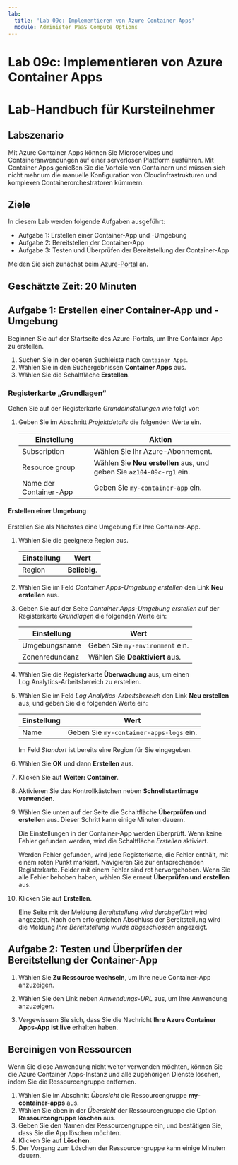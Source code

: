```yaml
---
lab:
  title: 'Lab 09c: Implementieren von Azure Container Apps'
  module: Administer PaaS Compute Options
---
```


# Lab 09c: Implementieren von Azure Container Apps
# Lab-Handbuch für Kursteilnehmer

## Labszenario
Mit Azure Container Apps können Sie Microservices und Containeranwendungen auf einer serverlosen Plattform ausführen. Mit Container Apps genießen Sie die Vorteile von Containern und müssen sich nicht mehr um die manuelle Konfiguration von Cloudinfrastrukturen und komplexen Containerorchestratoren kümmern.

## Ziele

In diesem Lab werden folgende Aufgaben ausgeführt:
- Aufgabe 1: Erstellen einer Container-App und -Umgebung
- Aufgabe 2: Bereitstellen der Container-App
- Aufgabe 3: Testen und Überprüfen der Bereitstellung der Container-App

Melden Sie sich zunächst beim [Azure-Portal](https://portal.azure.com) an.

## Geschätzte Zeit: 20 Minuten

## Aufgabe 1: Erstellen einer Container-App und -Umgebung

Beginnen Sie auf der Startseite des Azure-Portals, um Ihre Container-App zu erstellen.

1. Suchen Sie in der oberen Suchleiste nach `Container Apps`.
1. Wählen Sie in den Suchergebnissen **Container Apps** aus.
1. Wählen Sie die Schaltfläche **Erstellen**.

### Registerkarte „Grundlagen“

Gehen Sie auf der Registerkarte *Grundeinstellungen* wie folgt vor:

1. Geben Sie im Abschnitt *Projektdetails* die folgenden Werte ein.

    | Einstellung | Aktion |
    |---|---|
    | Subscription | Wählen Sie Ihr Azure-Abonnement. |
    | Resource group | Wählen Sie **Neu erstellen** aus, und geben Sie `az104-09c-rg1` ein. |
    | Name der Container-App |  Geben Sie `my-container-app` ein. |

#### Erstellen einer Umgebung

Erstellen Sie als Nächstes eine Umgebung für Ihre Container-App.

1. Wählen Sie die geeignete Region aus.

    | Einstellung | Wert |
    |--|--|
    | Region | **Beliebig**. |

1. Wählen Sie im Feld *Container Apps-Umgebung erstellen* den Link **Neu erstellen** aus.
1. Geben Sie auf der Seite *Container Apps-Umgebung erstellen* auf der Registerkarte *Grundlagen* die folgenden Werte ein:

    | Einstellung | Wert |
    |--|--|
    | Umgebungsname | Geben Sie `my-environment` ein. |
    | Zonenredundanz | Wählen Sie **Deaktiviert** aus. |

1. Wählen Sie die Registerkarte **Überwachung** aus, um einen Log Analytics-Arbeitsbereich zu erstellen.
1. Wählen Sie im Feld *Log Analytics-Arbeitsbereich* den Link **Neu erstellen** aus, und geben Sie die folgenden Werte ein:

    | Einstellung | Wert |
    |--|--|
    | Name | Geben Sie `my-container-apps-logs` ein. |
  
    Im Feld *Standort* ist bereits eine Region für Sie eingegeben.

1. Wählen Sie **OK** und dann **Erstellen** aus. 

1. Klicken Sie auf **Weiter: Container**.

1. Aktivieren Sie das Kontrollkästchen neben **Schnellstartimage verwenden**.

1. Wählen Sie unten auf der Seite die Schaltfläche **Überprüfen und erstellen** aus. Dieser Schritt kann einige Minuten dauern. 

    Die Einstellungen in der Container-App werden überprüft. Wenn keine Fehler gefunden werden, wird die Schaltfläche *Erstellen* aktiviert.  

    Werden Fehler gefunden, wird jede Registerkarte, die Fehler enthält, mit einem roten Punkt markiert.  Navigieren Sie zur entsprechenden Registerkarte. Felder mit einem Fehler sind rot hervorgehoben.  Wenn Sie alle Fehler behoben haben, wählen Sie erneut **Überprüfen und erstellen** aus.

1. Klicken Sie auf **Erstellen**.

    Eine Seite mit der Meldung *Bereitstellung wird durchgeführt* wird angezeigt.  Nach dem erfolgreichen Abschluss der Bereitstellung wird die Meldung *Ihre Bereitstellung wurde abgeschlossen* angezeigt.
   
## Aufgabe 2: Testen und Überprüfen der Bereitstellung der Container-App

1. Wählen Sie **Zu Ressource wechseln**, um Ihre neue Container-App anzuzeigen.

1. Wählen Sie den Link neben *Anwendungs-URL* aus, um Ihre Anwendung anzuzeigen.

1. Vergewissern Sie sich, dass Sie die Nachricht **Ihre Azure Container Apps-App ist live** erhalten haben.

## Bereinigen von Ressourcen

Wenn Sie diese Anwendung nicht weiter verwenden möchten, können Sie die Azure Container Apps-Instanz und alle zugehörigen Dienste löschen, indem Sie die Ressourcengruppe entfernen.

1. Wählen Sie im Abschnitt *Übersicht* die Ressourcengruppe **my-container-apps** aus.
1. Wählen Sie oben in der *Übersicht* der Ressourcengruppe die Option **Ressourcengruppe löschen** aus.
1. Geben Sie den Namen der Ressourcengruppe ein, und bestätigen Sie, dass Sie die App löschen möchten. 
1. Klicken Sie auf **Löschen**.
1. Der Vorgang zum Löschen der Ressourcengruppe kann einige Minuten dauern.
